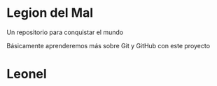 # Legion del Mal
Un repositorio para conquistar el mundo

Básicamente aprenderemos más sobre Git y GitHub con este proyecto


# Leonel
